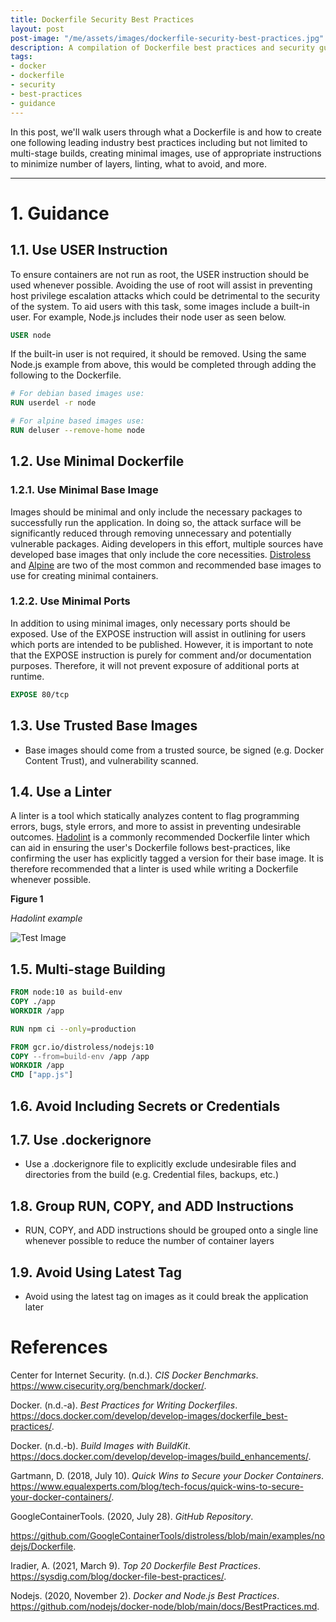 ```yaml
---
title: Dockerfile Security Best Practices
layout: post
post-image: "/me/assets/images/dockerfile-security-best-practices.jpg"
description: A compilation of Dockerfile best practices and security guidance.
tags:
- docker
- dockerfile
- security
- best-practices
- guidance
---
```


In this post, we'll walk users through what a Dockerfile is and how to create one following leading industry best practices including but not limited to multi-stage builds, creating minimal images, use of appropriate instructions to minimize number of layers, linting, what to avoid, and more.

---

# 1. Guidance
## 1.1. Use USER Instruction
To ensure containers are not run as root, the USER instruction should be used whenever possible. Avoiding the use of root will assist in preventing host privilege escalation attacks which could be detrimental to the security of the system. To aid users with this task, some images include a built-in user. For example, Node.js includes their node user as seen below.

```dockerfile
USER node
```

If the built-in user is not required, it should be removed. Using the same Node.js example from above, this would be completed through adding the following to the Dockerfile.
```dockerfile
# For debian based images use:
RUN userdel -r node

# For alpine based images use:
RUN deluser --remove-home node
```

## 1.2. Use Minimal Dockerfile
### 1.2.1. Use Minimal Base Image
Images should be minimal and only include the necessary packages to successfully run the application. In doing so, the attack surface will be significantly reduced through removing unnecessary and potentially vulnerable packages.
Aiding developers in this effort, multiple sources have developed base images that only include the core necessities. [Distroless](https://github.com/GoogleContainerTools/distroless) and [Alpine](https://hub.docker.com/_/alpine) are two of the most common and recommended base images to use for creating minimal containers.

### 1.2.2. Use Minimal Ports
In addition to using minimal images, only necessary ports should be exposed. Use of the EXPOSE instruction will assist in outlining for users which ports are intended to be published. However, it is important to note that the EXPOSE instruction is purely for comment and/or documentation purposes. Therefore, it will not prevent exposure of additional ports at runtime.

```dockerfile
EXPOSE 80/tcp
```

## 1.3. Use Trusted Base Images
* Base images should come from a trusted source, be signed (e.g. Docker Content Trust), and vulnerability scanned.

## 1.4. Use a Linter
A linter is a tool which statically analyzes content to flag programming errors, bugs, style errors, and more to assist in preventing undesirable outcomes. [Hadolint](https://github.com/hadolint/hadolint) is a commonly recommended Dockerfile linter which can aid in ensuring the user's Dockerfile follows best-practices, like confirming the user has explicitly tagged a version for their base image. It is therefore recommended that a linter is used while writing a Dockerfile whenever possible.

**Figure 1**

*Hadolint example*

![Test Image](/me/assets/images/hadolint_example.png)

## 1.5. Multi-stage Building
```dockerfile
FROM node:10 as build-env
COPY ./app
WORKDIR /app

RUN npm ci --only=production

FROM gcr.io/distroless/nodejs:10
COPY --from=build-env /app /app
WORKDIR /app
CMD ["app.js"]
```

## 1.6. Avoid Including Secrets or Credentials

## 1.7. Use .dockerignore
* Use a .dockerignore file to explicitly exclude undesirable files and directories from the build (e.g. Credential files, backups, etc.)

## 1.8. Group RUN, COPY, and ADD Instructions
* RUN, COPY, and ADD instructions should be grouped onto a single line whenever possible to reduce the number of container layers

## 1.9. Avoid Using Latest Tag
* Avoid using the latest tag on images as it could break the application later

# References
Center for Internet Security. (n.d.). *CIS Docker Benchmarks*. <https://www.cisecurity.org/benchmark/docker/>.

Docker. (n.d.-a). *Best Practices for Writing Dockerfiles*. <https://docs.docker.com/develop/develop-images/dockerfile_best-practices/>.

Docker. (n.d.-b). *Build Images with BuildKit*. <https://docs.docker.com/develop/develop-images/build_enhancements/>.

Gartmann, D. (2018, July 10). *Quick Wins to Secure your Docker Containers*. <https://www.equalexperts.com/blog/tech-focus/quick-wins-to-secure-your-docker-containers/>.

GoogleContainerTools. (2020, July 28). *GitHub Repository*. 

<https://github.com/GoogleContainerTools/distroless/blob/main/examples/nodejs/Dockerfile>.

Iradier, A. (2021, March 9). *Top 20 Dockerfile Best Practices*. <https://sysdig.com/blog/docker-file-best-practices/>.

Nodejs. (2020, November 2). *Docker and Node.js Best Practices*. <https://github.com/nodejs/docker-node/blob/main/docs/BestPractices.md>.
